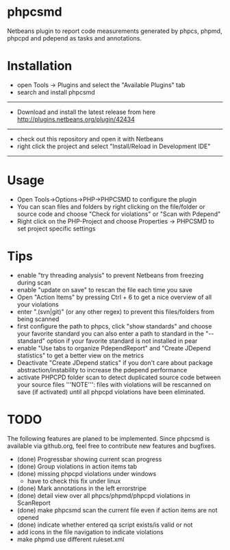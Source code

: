 phpcsmd
=======

Netbeans plugin to report code measurements generated by phpcs, phpmd, phpcpd
and pdepend as tasks and annotations.

Installation
============

 * open Tools -> Plugins and select the "Available Plugins" tab
 * search and install phpcsmd

-----------------------

 * Download and install the latest release from here http://plugins.netbeans.org/plugin/42434

-----------------------

 * check out this repository and open it with Netbeans
 * right click the project and select "Install/Reload in Development IDE"

-----------------------

Usage
=====

 * Open Tools->Options->PHP->PHPCSMD to configure the plugin
 * You can scan files and folders by right clicking on the file/folder or source code and choose "Check for violations" or "Scan with Pdepend"
 * Right click on the PHP-Project and choose Properties -> PHPCSMD to set project specific settings

Tips
====

 * enable "try threading analysis" to prevent Netbeans from freezing during scan
 * enable "update on save" to rescan the file each time you save
 * Open "Action Items" by pressing Ctrl + 6 to get a nice overview of all your violations
 * enter "\.(svn|git)" (or any other regex) to prevent this files/folders from being scanned
 * first configure the path to phpcs, click "show standards" and choose your favorite standard
   you can also enter a path to standard in the "--standard" option if your favorite standard is not installed in pear
 * enable "Use tabs to organize PdependReport" and "Create JDepend statistics" to get a better view on the metrics
 * Deactivate "Create JDepend statics" if you don't care about package abstraction/instability to increase the pdepend performance
 * activate PHPCPD folder scan to detect duplicated source code between your source files
   '''NOTE''': files with violations will be rescanned on save (if activated) until all phpcpd violations have been eliminated.


TODO
====

The following features are planed to be implemented. Since phpcsmd is available
via github.org, feel free to contribute new features and bugfixes.

 * (done) Progressbar showing current scan progress
 * (done) Group violations in action items tab
 * (done) missing phpcpd violations under windows
   * have to check this fix under linux
 * (done) Mark annotations in the left errorstripe
 * (done) detail view over all phpcs/phpmd/phpcpd violations in ScanReport
 * (done) make phpcsmd scan the current file even if action items are not opened
 * (done) indicate whether entered qa script exists/is valid or not
 * add icons in the file navigation to indicate violations
 * make phpmd use different ruleset.xml